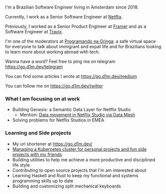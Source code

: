 I'm a Brazilian Software Engineer living in Amsterdam since 2018.

Currently, I work as a Senior Software Engineer at [Netflix](https://jobs.netflix.com/teams/).

Previously, I worked as a Senior Product Engineer at [Framer](https://framer.com) and as a Software Engineer at [Travix](https://travix.com).

I'm one of the moderators at [Programando na Gringa](https://go.d1m.dev/png): a safe virtual space for everyone to talk about immigrant and expat life and for Brazilians looking to learn more about working abroad with tech.

Wanna have a word? Feel free to ping me on telegram https://go.d1m.dev/telegram

You can find some articles I wrote at https://go.d1m.dev/medium

You can follow me on https://go.d1m.dev/twitter

### What I am focusing on at work

 - Building Genesis: a Semantic Data Layer for Netflix Studio
   - Mention: [Data movement in Netflix Studio via Data Mesh](https://netflixtechblog.com/data-movement-in-netflix-studio-via-data-mesh-3fddcceb1059)
 - Solving problems for Netflix Studios in EMEA

### Learning and Side projects

 - My url shortener at https://go.d1m.dev/
 - [Managing a Kubernetes cluster for personal projects and fun side projects with my friends](https://itnext.io/lessons-learned-from-managing-a-kubernetes-cluster-for-side-projects-780fbbacf36c)
 - Building utilities to help me achieve a more productive and disciplined life style
 - Contributing to open source projects that I'm am interested about
 - Learning Haskell and Rust to keep my functional and systems programming skills up to date
 - Building and customizing split mechanical keyboards 
